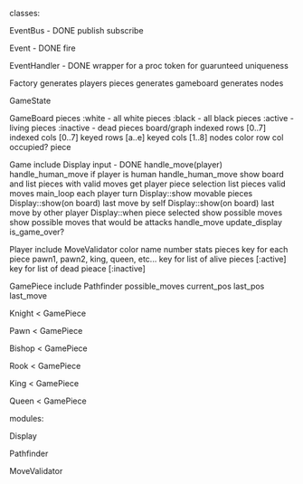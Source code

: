 classes:

EventBus - DONE
  publish
  subscribe

Event - DONE
  fire
  
EventHandler - DONE
  wrapper for a proc
  token for guarunteed uniqueness


Factory
  generates players pieces
  generates gameboard
    generates nodes


GameState


GameBoard
  pieces
    :white - all white pieces
    :black - all black pieces
    :active - living pieces
    :inactive - dead pieces
  board/graph
    indexed rows [0..7]
    indexed cols [0..7]
    keyed rows [a..e]
    keyed cols [1..8]
    nodes
      color
      row
      col
      occupied?
      piece


Game
  include Display
  input - DONE
  handle_move(player)
    handle_human_move if player is human
  handle_human_move
    show board and list pieces with valid moves
    get player piece selection
    list pieces valid moves
  main_loop
    each player turn
      Display::show movable pieces
      Display::show(on board) last move by self
      Display::show(on board) last move by other player
      Display::when piece selected
                show possible moves
                show possible moves that would be attacks
      handle_move
    update_display
    is_game_over?


Player
  include MoveValidator
  color
  name
  number
  stats
  pieces
    key for each piece pawn1, pawn2, king, queen, etc...
    key for list of alive pieces [:active]
    key for list of dead pieace  [:inactive]


GamePiece
  include Pathfinder
  possible_moves
  current_pos
  last_pos
  last_move


Knight < GamePiece

Pawn < GamePiece

Bishop < GamePiece

Rook < GamePiece

King < GamePiece

Queen < GamePiece




modules:

Display

Pathfinder

MoveValidator
